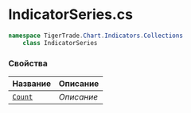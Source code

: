 
# IndicatorSeries.cs
```csharp
namespace TigerTrade.Chart.Indicators.Collections  
    class IndicatorSeries
```

### Свойства
| Название | Описание |
| --- | --- |
| [`Count`](./Свойства/Count.md) | *Описание* |
